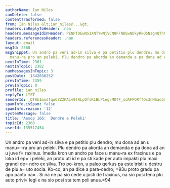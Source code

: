 ```yaml
---
authorName: Ian Niles
canDelete: false
contentTrasformed: false
from: Ian Niles &lt;ian_niles@...&gt;
headers.inReplyToHeader: .nan
headers.messageIdInHeader: PENPTDEwNS1XNTYwNjVCN0FFNDEwNDkyRkQ5Nzg4QThCRDEwQHBoeC5nYmw+
headers.referencesHeader: .nan
layout: email
msgId: 2360
msgSnippet: Un andro pa veni ad-in silva e pa petitio plu dendro; mu dona ad an u
  manu-ra pro an peleki. Plu dendro pa akorda an demanda e pa dona ad an u juve fraxinus.
nextInTime: 2361
nextInTopic: 2382
numMessagesInTopic: 3
postDate: '1342036252'
prevInTime: 2359
prevInTopic: 0
profile: ian_niles
replyTo: LIST
senderId: _QT8b1modfquOZZZKAiv9tRLpQfsK1BLP1egrMOTF_sdAFPORffOx3nHSaobSigmhWl2tN9CEtzSPbN3KGM7Fqa_SN7Dp0au
spamInfo.isSpam: false
spamInfo.reason: '12'
systemMessage: false
title: 'Aesop 166:  Dendro e Peleki'
topicId: 2360
userId: 135517454
---
```



Un andro pa veni ad-in silva e pa petitio plu dendro; mu dona ad an u manu=
-ra pro an peleki. Plu dendro pa akorda an demanda e pa dona ad an u juve f=
raxinus. Imedia kron un andro pa face u manu-ra ex fraxinus e pa loka id ep=
i peleki, an proto uti id e pa sti kade per auto impakti plu maxi grandi de=
ndro ex silva. Tro po-kron, u paleo qerkus pa este tristi u destru de plu a=
uto socia. Ko-co, an pa dice a para-cedro; =93u proto gradu pa apo panto na=
. Si na ne pa sio cede u justi de fraxinus, na sio posi tena plu auto privi=
legi e na sio posi sta tem poli anua.=94 		 	   		  
